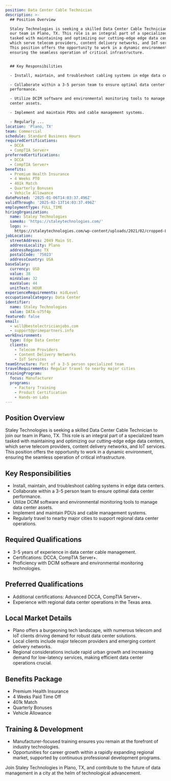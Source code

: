 ```yaml
---
position: Data Center Cable Technician
description: >-
  ## Position Overview

  Staley Technologies is seeking a skilled Data Center Cable Technician to join
  our team in Plano, TX. This role is an integral part of a specialized team
  tasked with maintaining and optimizing our cutting-edge edge data centers,
  which serve telecom providers, content delivery networks, and IoT services.
  This position offers the opportunity to work in a dynamic environment,
  ensuring the seamless operation of critical infrastructure.


  ## Key Responsibilities

  - Install, maintain, and troubleshoot cabling systems in edge data centers.

  - Collaborate within a 3-5 person team to ensure optimal data center
  performance.

  - Utilize DCIM software and environmental monitoring tools to manage data
  center assets.

  - Implement and maintain PDUs and cable management systems.

  - Regularly ...
location: 'Plano, TX'
team: Commercial
schedule: Standard Business Hours
requiredCertifications:
  - DCCA
  - CompTIA Server+
preferredCertifications:
  - DCCA
  - CompTIA Server+
benefits:
  - Premium Health Insurance
  - 4 Weeks PTO
  - 401k Match
  - Quarterly Bonuses
  - Vehicle Allowance
datePosted: '2025-01-06T14:03:37.496Z'
validThrough: '2025-02-13T14:03:37.496Z'
employmentType: FULL_TIME
hiringOrganization:
  name: Staley Technologies
  sameAs: 'https://staleytechnologies.com/'
  logo: >-
    https://staleytechnologies.com/wp-content/uploads/2021/02/cropped-Logo_StaleyTechnologies.png
jobLocation:
  streetAddress: 2049 Main St.
  addressLocality: Plano
  addressRegion: TX
  postalCode: '75023'
  addressCountry: USA
baseSalary:
  currency: USD
  value: 38
  minValue: 32
  maxValue: 44
  unitText: HOUR
experienceRequirements: midLevel
occupationalCategory: Data Center
identifier:
  name: Staley Technologies
  value: DATA-u75f4p
featured: false
email:
  - will@bestelectricianjobs.com
  - support@primepartners.info
workEnvironment:
  type: Edge Data Center
  clients:
    - Telecom Providers
    - Content Delivery Networks
    - IoT Services
teamStructure: Part of a 3-5 person specialized team
travelRequirements: Regular travel to nearby major cities
trainingProgram:
  focus: Manufacturer
  programs:
    - Factory Training
    - Product Certification
    - Hands-on Labs
---
```




## Position Overview
Staley Technologies is seeking a skilled Data Center Cable Technician to join our team in Plano, TX. This role is an integral part of a specialized team tasked with maintaining and optimizing our cutting-edge edge data centers, which serve telecom providers, content delivery networks, and IoT services. This position offers the opportunity to work in a dynamic environment, ensuring the seamless operation of critical infrastructure.

## Key Responsibilities
- Install, maintain, and troubleshoot cabling systems in edge data centers.
- Collaborate within a 3-5 person team to ensure optimal data center performance.
- Utilize DCIM software and environmental monitoring tools to manage data center assets.
- Implement and maintain PDUs and cable management systems.
- Regularly travel to nearby major cities to support regional data center operations.

## Required Qualifications
- 3-5 years of experience in data center cable management.
- Certifications: DCCA, CompTIA Server+.
- Proficiency with DCIM software and environmental monitoring technologies.

## Preferred Qualifications
- Additional certifications: Advanced DCCA, CompTIA Server+.
- Experience with regional data center operations in the Texas area.

## Local Market Details
- Plano offers a burgeoning tech landscape, with numerous telecom and IoT clients driving demand for robust data center solutions.
- Local clients include major telecom providers and emerging content delivery networks.
- Regional considerations include rapid urban growth and increasing demand for low-latency services, making efficient data center operations crucial.

## Benefits Package
- Premium Health Insurance
- 4 Weeks Paid Time Off
- 401k Match
- Quarterly Bonuses
- Vehicle Allowance

## Training & Development
- Manufacturer-focused training ensures you remain at the forefront of industry technologies.
- Opportunities for career growth within a rapidly expanding regional market, supported by continuous professional development programs.

Join Staley Technologies in Plano, TX, and contribute to the future of data management in a city at the helm of technological advancement.
